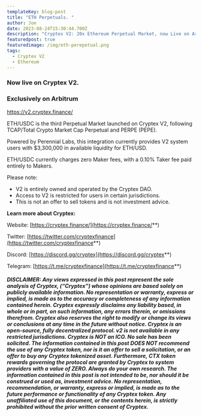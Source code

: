 ```yaml
---
templateKey: blog-post
title: "ETH Perpetuals. "
author: Joe
date: 2023-08-24T15:30:44.700Z
description: "Cryptex V2: 20x Ethereum Perpetual Market, now Live on Arbitrum."
featuredpost: true
featuredimage: /img/eth-perepetual.png
tags:
  - Cryptex V2
  - Ethereum
---
```

### Now live on Cryptex V2.

### Exclusively on Arbitrum

<https://v2.cryptex.finance/>

ETH/USDC is the third Perpetual Market launched on Cryptex V2, following TCAP/Total Crypto Market Cap Perpetual and PERPE (PEPE).

Powered by Perennial Labs, this integration currently provides V2 system users with $3,300,000 in available liquidity for ETH/USD.

ETH/USDC currently charges zero Maker fees, with a 0.10% Taker fee paid entirely to Makers.

Please note:

* V2 is entirely owned and operated by the Cryptex DAO.
* Access to V2 is restricted for users in certain jurisdictions.
* This is not an offer to sell tokens and is not investment advice.


**Learn more about Cryptex:**

Website: [https://cryptex.finance/](https://cryptex.finance/**)

Twitter: [https://twitter.com/cryptexfinance](https://twitter.com/cryptexfinance**)

Discord: [https://discord.gg/cryptex](https://discord.gg/cryptex**)

Telegram: [https://t.me/cryptexfinance](https://t.me/cryptexfinance**)

###### **DISCLAIMER: Any views expressed in this post represent the sole analysis of Cryptex, (“Cryptex”) whose opinions are based solely on publicly available information. No representation or warranty, express or implied, is made as to the accuracy or completeness of any information contained herein. Cryptex expressly disclaims any liability based, in whole or in part, on such information, any errors therein, or omissions therefrom. Cryptex also reserves the right to modify or change its views or conclusions at any time in the future without notice. Cryptex is an open-source, fully decentralized protocol. v2 is not available in any restricted jurisdictions. Cryptex is NOT an ICO. No sale has been solicited. The information contained in this post DOES NOT recommend the use of any Cryptex token, nor is it an offer to sell a solicitation, or an offer to buy any Cryptex tokenized asset. Furthermore, CTX token rewards governing the protocol are granted by Cryptex to system providers with a value of ZERO. Always do your own research. The information contained in this post is not intended to be, nor should it be construed or used as, investment advice. No representation, recommendation, or warranty, express or implied, is made as to the future performance or functionality of any Cryptex token. Any unaffiliated use of this document, or the contents herein, is strictly prohibited without the prior written consent of Cryptex.**